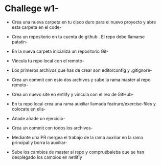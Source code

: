 # Challege w1-

-   Crea una nueva carpeta en tu disco duro para el nuevo proyecto y abre esta carpeta en el code-

-   Crea un repositorio en tu cuenta de github . El repo debe llamarse patatín-

-   En la nueva carpeta inicializa un repositorio Git-

-   Vincula tu repo local con el remoto-

-   Los primeros archivos que has de crear son editorconfig y .gitignore-

-   Crea un commit con esto dos archivos y sube la rama master al repo remoto-

-   Crea un nuevo site en entlify y vincula con el reo de GitHub-

-   En tu repo local crea una rama auxiliar llamada featrure/exercise-files y colocate en ella-

-   Añade añade un ejercicio-

-   Crea un commit con todos los archivos-

-   Mediante una PR mergea el trabajo de la rama auxiliar en la rama principal y borra la auxiliar-

-   Sube los cambios de master al repo y compruébaleba que se han desplegado los cambios en netlifly
